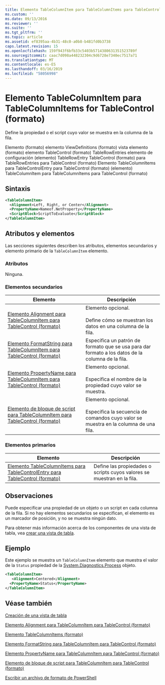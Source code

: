 ```yaml
---
title: Elemento TableColumnItem para TableColumnItems para TableControl (formato) | Microsoft Docs
ms.custom: ''
ms.date: 09/13/2016
ms.reviewer: ''
ms.suite: ''
ms.tgt_pltfrm: ''
ms.topic: article
ms.assetid: ef8395aa-4b31-48c0-a0b8-b481fd0b3738
caps.latest.revision: 15
ms.openlocfilehash: 159f943f6bfb33c5403b5714380631351523789f
ms.sourcegitcommit: caac7d098a448232304c9d6728e7340ec7517a71
ms.translationtype: MT
ms.contentlocale: es-ES
ms.lasthandoff: 03/16/2019
ms.locfileid: "58056998"
---
```

# <a name="tablecolumnitem-element-for-tablecolumnitems-for-tablecontrol-format"></a>Elemento TableColumnItem para TableColumnItems for TableControl (formato)

Define la propiedad o el script cuyo valor se muestra en la columna de la fila.

Elemento (formato) elemento ViewDefinitions (formato) vista elemento (formato) elemento TableControl (formato) TableRowEntries elemento de configuración (elemento) TableRowEntry TableControl (formato) para TableRowEntries para TableControl (formato) Elemento TableColumnItems para TableControlEntry para TableControl (formato) (elemento) TableColumnItem para TableColumnItems para TableControl (formato)

## <a name="syntax"></a>Sintaxis

```xml
<TableColumnItem>
  <Alignment>Left, Right, or Center</Alignment>
  <PropertyName>Nameof.NetProperty</PropertyName>
  <ScriptBlock>ScriptToEvaluate</ScriptBlock>
</TableColumnItem>
```

## <a name="attributes-and-elements"></a>Atributos y elementos

Las secciones siguientes describen los atributos, elementos secundarios y elemento primario de la `TableColumnItem` elemento.

### <a name="attributes"></a>Atributos

Ninguna.

### <a name="child-elements"></a>Elementos secundarios

|Elemento|Descripción|
|-------------|-----------------|
|[Elemento Alignment para TableColumnItem para TableControl (formato)](./alignment-element-for-tablecolumnitem-for-tablecontrol-format.md)|Elemento opcional.<br /><br /> Define cómo se muestran los datos en una columna de la fila.|
|[Elemento FormatString para TableColumnItem para TableControl (formato)](./formatstring-element-for-tablecolumnitem-for-tablecontrol-format.md)|Especifica un patrón de formato que se usa para dar formato a los datos de la columna de la fila.|
|[Elemento PropertyName para TableColumnItem para TableControl (formato)](./propertyname-element-for-tablecolumnitem-for-tablecontrol-format.md)|Elemento opcional.<br /><br /> Especifica el nombre de la propiedad cuyo valor se muestra.|
|[Elemento de bloque de script para TableColumnItem para TableControl (formato)](./scriptblock-element-for-tablecolumnitem-for-tablecontrol-format.md)|Elemento opcional.<br /><br /> Especifica la secuencia de comandos cuyo valor se muestra en la columna de una fila.|

### <a name="parent-elements"></a>Elementos primarios

|Elemento|Descripción|
|-------------|-----------------|
|[Elemento TableColumnItems para TableControlEntry para TableControl (formato)](./tablecolumnitems-element-for-tablerowentry-for-tablecontrol-format.md)|Define las propiedades o scripts cuyos valores se muestran en la fila.|

## <a name="remarks"></a>Observaciones

Puede especificar una propiedad de un objeto o un script en cada columna de la fila. Si no hay elementos secundarios se especifican, el elemento es un marcador de posición, y no se muestra ningún dato.

Para obtener más información acerca de los componentes de una vista de tabla, vea [crear una vista de tabla](./creating-a-table-view.md).

## <a name="example"></a>Ejemplo

Este ejemplo se muestra un `TableColumnItem` elemento que muestra el valor de la `Status` propiedad de la [System.Diagnostics.Process](/dotnet/api/System.Diagnostics.Process) objeto.

```xml
<TableColumnItem>
   <Alignment>Centered</Alignment>
  <PropertyName>Status</PropertyName>
</TableColumnItem>

```

## <a name="see-also"></a>Véase también

[Creación de una vista de tabla](./creating-a-table-view.md)

[Elemento Alignment para TableColumnItem para TableControl (formato)](./alignment-element-for-tablecolumnitem-for-tablecontrol-format.md)

[Elemento TableColumnItems (formato)](./tablecolumnitems-element-for-tablerowentry-for-tablecontrol-format.md)

[Elemento FormatString para TableColumnItem para TableControl (formato)](./formatstring-element-for-tablecolumnitem-for-tablecontrol-format.md)

[Elemento PropertyName para TableColumnItem para TableControl (formato)](./propertyname-element-for-tablecolumnitem-for-tablecontrol-format.md)

[Elemento de bloque de script para TableColumnItem para TableControl (formato)](./scriptblock-element-for-tablecolumnitem-for-tablecontrol-format.md)

[Escribir un archivo de formato de PowerShell](./writing-a-powershell-formatting-file.md)
